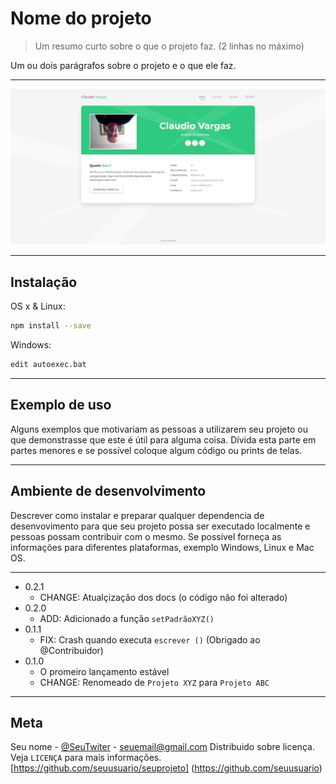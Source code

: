 # Nome do projeto
> Um resumo curto sobre o que o projeto faz. (2 linhas no máximo)

Um ou dois parágrafos sobre o projeto e o que ele faz.

---

![](pag.jpeg)

---

## Instalação

OS x & Linux:

```sh
npm install --save
```

Windows:

```sh
edit autoexec.bat
```
---

## Exemplo de uso

Alguns exemplos que motivariam as pessoas a utilizarem seu projeto ou que 
demonstrasse que este é útil para alguma coisa. Dívida esta parte em partes
menores e se possível coloque algum código ou prints de telas.

---

## Ambiente de desenvolvimento

Descrever como instalar e preparar qualquer dependencia de desenvovimento
para que seu projeto possa ser executado localmente e pessoas possam contribuir
com o mesmo. Se possível forneça as informações para diferentes plataformas, 
exemplo Windows, Linux e Mac OS.

---

* 0.2.1
    * CHANGE: Atualçização dos docs (o código não foi alterado)
* 0.2.0
    * ADD: Adicionado a função `setPadrãoXYZ()`
* 0.1.1
    * FIX: Crash quando executa `escrever ()` (Obrigado ao @Contribuidor)
* 0.1.0
    * O promeiro lançamento estável
    * CHANGE: Renomeado de `Projeto XYZ`
    para `Projeto ABC`

---

## Meta

Seu nome - [@SeuTwiter](https://twitter.com/seuTwiter) - seuemail@gmail.com
Distribuido sobre licença. 
Veja `LICENÇA` para mais informações.
[https://github.com/seuusuario/seuprojeto]
(https://github.com/seuusuario)


